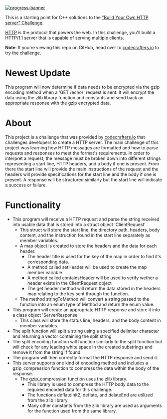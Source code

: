 [![progress-banner](https://backend.codecrafters.io/progress/http-server/411a2e6e-0fe6-4810-885d-ac9cc536d763)](https://app.codecrafters.io/users/codecrafters-bot?r=2qF)

This is a starting point for C++ solutions to the
["Build Your Own HTTP server" Challenge](https://app.codecrafters.io/courses/http-server/overview).

[HTTP](https://en.wikipedia.org/wiki/Hypertext_Transfer_Protocol) is the
protocol that powers the web. In this challenge, you'll build a HTTP/1.1 server
that is capable of serving multiple clients.

**Note**: If you're viewing this repo on GitHub, head over to
[codecrafters.io](https://codecrafters.io) to try the challenge.
# Newest Update
This program will now determine if data needs to be encrypted via the gzip encoding method when a 'GET /echo/' request is sent. It will encrypt the data using the zlib library function and constants and send back an appropriate response with the gzip encrypted data.
# About
This project is a challenge that was provided by [codecrafters.io](https://app.codecrafters.io/catalog?_gl=1*kgzjyd*_ga*MTA2MzY1OTcyOS4xNzE3MTgwNTE5*_ga_N8D6K4M2HE*MTcxNzQ1Mzk2NS4yLjAuMTcxNzQ1Mzk2NS4wLjAuMA..) that challenges developers to create a HTTP server. The main challenge of this project was learning how HTTP messages are formatted and how to parse requests and responses to meet the format's requirements. In order to interpret a request, the message must be broken down into different strings representing a start line, HTTP headers, and a body if one is present. From there the start line will provide the main instructions of the request and the headers will provide specifications for the start line and the body if one is present. A response will be structured similarly but the start line will indicate a success or failure.

# Functionality
- This program will receive a HTTP request and parse the string received into usable data that is stored into a struct object 'ClientRequest'
   - This struct will store the start line, the directory path, headers, body content, and the instruction found in the start line separately as member variables.
   - A map object is created to store the headers and the data for each header.
      - The header title is used for the key of the map in order to find it's corresponding data.
      - A method called setHeader will be used to create the map member variable
      - A method called containsHeader will be used to verify wether a header exists in the ClientRequest object
      - The get header method will return the data stored in the headers map relating to the key sent through the function.
   - The method stringToMethod will convert a string passed to the function into an enum type of Method and return the enum value.
- This program will create an appropriate HTTP response and store it into a class object 'ServerResponse'
   - This class will store the status line, headers, and the body content in member variables.
- The split function will split a string using a specified delimiter character and returning a vector containing the split string
- The split encoding function will function similarly to the split function but will check for any leading white space in the created substrings and remove it from the string if found.
- The program will then correctly format the HTTP response and send it.
- This server supports one kind of encoding method and includes a gzip_compression function to compress the data within the body of the response.
   - The gzip_compression function uses the zlib library.
      - This library is used to compress the HTTP body data to the required encoded data for this challenge.
      - The functions deflateInit2, deflate, and delateEnd are utilized from the zlib library
      - Many other constants from the zlib library are used as arguments for the function used from the same library.


